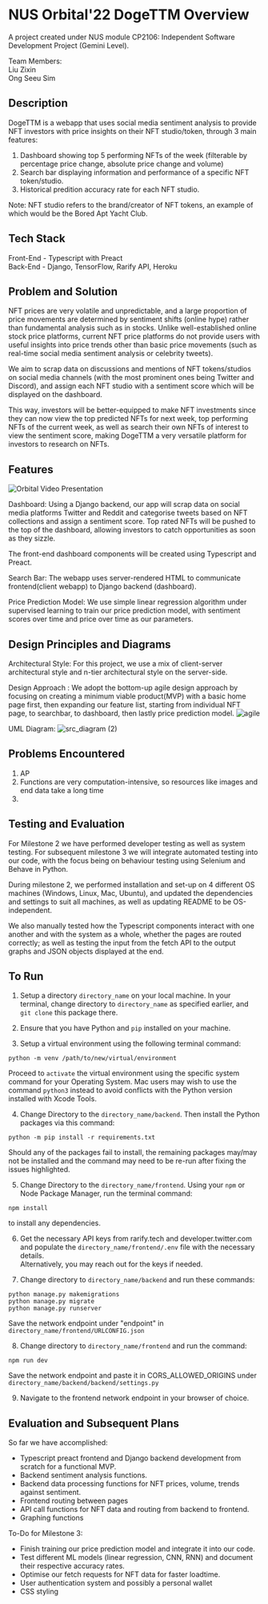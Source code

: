 # NUS Orbital'22 DogeTTM Overview

A project created under NUS module CP2106: Independent Software Development Project (Gemini Level).

Team Members: <br />
Liu Zixin <br />
Ong Seeu Sim

## Description

DogeTTM is a webapp that uses social media sentiment analysis to provide NFT investors with price insights on their NFT studio/token, through 3 main features:
1. Dashboard showing top 5 performing NFTs of the week (filterable by percentage price change, absolute price change and volume)
2. Search bar displaying information and performance of a specific NFT token/studio.
3. Historical predition accuracy rate for each NFT studio.

Note: NFT studio refers to the brand/creator of NFT tokens, an example of which would be the Bored Apt Yacht Club.

## Tech Stack
Front-End - Typescript with Preact <br />
Back-End - Django, TensorFlow, Rarify API, Heroku

## Problem and Solution
NFT prices are very volatile and unpredictable, and a large proportion of price movements are determined by sentiment shifts (online hype) rather than fundamental analysis such as in stocks. Unlike well-established online stock price platforms, current NFT price platforms do not provide users with useful insights into price trends other than basic price movements  (such as real-time social media sentiment analysis or celebrity tweets).

We aim to scrap data on discussions and mentions of NFT tokens/studios on social media channels (with the most prominent ones being Twitter and Discord), and assign each NFT studio with a sentiment score which will be displayed on the dashboard.

This way, investors will be better-equipped to make NFT investments since they can now view the top predicted NFTs for next week, top performing NFTs of the current week, as well as search their own NFTs of interest to view the sentiment score, making DogeTTM a very versatile platform for investors to research on NFTs.

## Features
![Orbital Video Presentation](https://user-images.githubusercontent.com/105634117/175895718-18ef378f-db6f-4ea1-97ad-bce9eee2f531.jpg)

Dashboard:
Using a Django backend, our app will scrap data on social media platforms Twitter and Reddit and categorise tweets based on NFT collections and assign a sentiment score. Top rated NFTs will be pushed to the top of the dashboard, allowing investors to catch opportunities as soon as they sizzle.

The front-end dashboard components will be created using Typescript and Preact.

Search Bar:
The webapp uses server-rendered HTML to communicate frontend(client webapp) to Django backend (dashboard).

Price Prediction Model:
We use simple linear regression algorithm under supervised learning to train our price prediction model, with sentiment scores over time and price over time as our parameters.

## Design Principles and Diagrams

Architectural Style: For this project, we use a mix of client-server architectural style and n-tier architectural style on the server-side.

Design Approach : We adopt the bottom-up agile design approach by focusing on creating a minimum viable product(MVP) with a basic home page first, then expanding our feature list, starting from individual NFT page, to searchbar, to dashboard, then lastly price prediction model.
![agile](https://user-images.githubusercontent.com/25603844/175925496-a9435b13-1cf4-4079-bead-4470f53e1530.png)

UML Diagram: 
![src_diagram (2)](https://user-images.githubusercontent.com/25603844/175934696-46c957dd-5184-47b2-a60c-4465ba92494e.png)

## Problems Encountered 

1. AP
2. Functions are very computation-intensive, so resources like images and end data take a long time 
3. 
## Testing and Evaluation 
For Milestone 2 we have performed developer testing as well as system testing. For subsequent milestone 3 we will integrate automated testing into our code, with the focus being on behaviour testing using Selenium and Behave in Python.

During milestone 2, we performed installation and set-up on 4 different OS machines (Windows, Linux, Mac, Ubuntu), and updated the dependencies and settings to suit all machines, as well as updating README to be OS-independent.

We also manually tested how the Typescript components interact with one another and with the system as a whole, whether the pages are routed correctly; as well as testing the input from the fetch API to the output graphs and JSON objects displayed at the end.

## To Run
1) Setup a directory `directory_name` on your local machine. In your terminal, change directory to `directory_name` as specified earlier, and `git clone` this package there.

2) Ensure that you have Python and `pip` installed on your machine.

3) Setup a virtual environment using the following terminal command:
```
python -m venv /path/to/new/virtual/environment
```
Proceed to `activate` the virtual environment using the specific system command for your Operating System. Mac users may wish to use the command `python3` instead to avoid conflicts with the Python version installed with Xcode Tools.

4) Change Directory to the `directory_name/backend`. Then install the Python packages via this command:
```
python -m pip install -r requirements.txt
```
Should any of the packages fail to install, the remaining packages may/may not be installed and the command may need to be re-run after fixing the issues highlighted.

5) Change Directory to the `directory_name/frontend`. Using your `npm` or Node Package Manager, run the terminal command:
```
npm install
```
to install any dependencies.

6) Get the necessary API keys from <a>rarify.tech</a> and <a>developer.twitter.com</a> and populate the `directory_name/frontend/.env` file with the necessary details. </br>
Alternatively, you may reach out for the keys if needed.

7) Change directory to `directory_name/backend` and run these commands:
```
python manage.py makemigrations
python manage.py migrate
python manage.py runserver
```
Save the network endpoint under "endpoint" in `directory_name/frontend/URLCONFIG.json`

8) Change directory to `directory_name/frontend` and run the command:
```
npm run dev
```
Save the network endpoint and paste it in CORS_ALLOWED_ORIGINS under `directory_name/backend/backend/settings.py`

9) Navigate to the frontend network endpoint in your browser of choice.

## Evaluation and Subsequent Plans
So far we have accomplished: 
- Typescript preact frontend and Django backend development from scratch for a functional MVP.
- Backend sentiment analysis functions.
- Backend data processing functions for NFT prices, volume, trends against sentiment. 
- Frontend routing between pages
- API call functions for NFT data and routing from backend to frontend.
- Graphing functions

To-Do for Milestone 3:
- Finish training our price prediction model and integrate it into our code.
- Test different ML models (linear regression, CNN, RNN) and document their respective accuracy rates.
- Optimise our fetch requests for NFT data for faster loadtime.
- User authentication system and possibly a personal wallet 
- CSS styling
